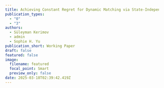 ```yaml
---
title: Achieving Constant Regret for Dynamic Matching via State-Independent Policies
publication_types:
  - "0"
  - "3"
authors:
  - Süleyman Kerimov
  - admin
  - Sophie H. Yu
publication_short: Working Paper
draft: false
featured: false
image:
  filename: featured
  focal_point: Smart
  preview_only: false
date: 2025-03-18T02:39:42.419Z
---
```

